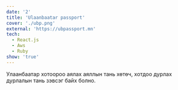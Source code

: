 ```yaml
---
date: '2'
title: 'Ulaanbaatar passport'
cover: './ubp.png'
external: 'https://ubpassport.mn'
tech:
  - React.js
  - Aws
  - Ruby
show: 'true'
---
```


Улаанбаатар хотоороо аялах аяллын тань хөтөч, хотдоо дурлах дурлалын тань зэвсэг байх болно.
